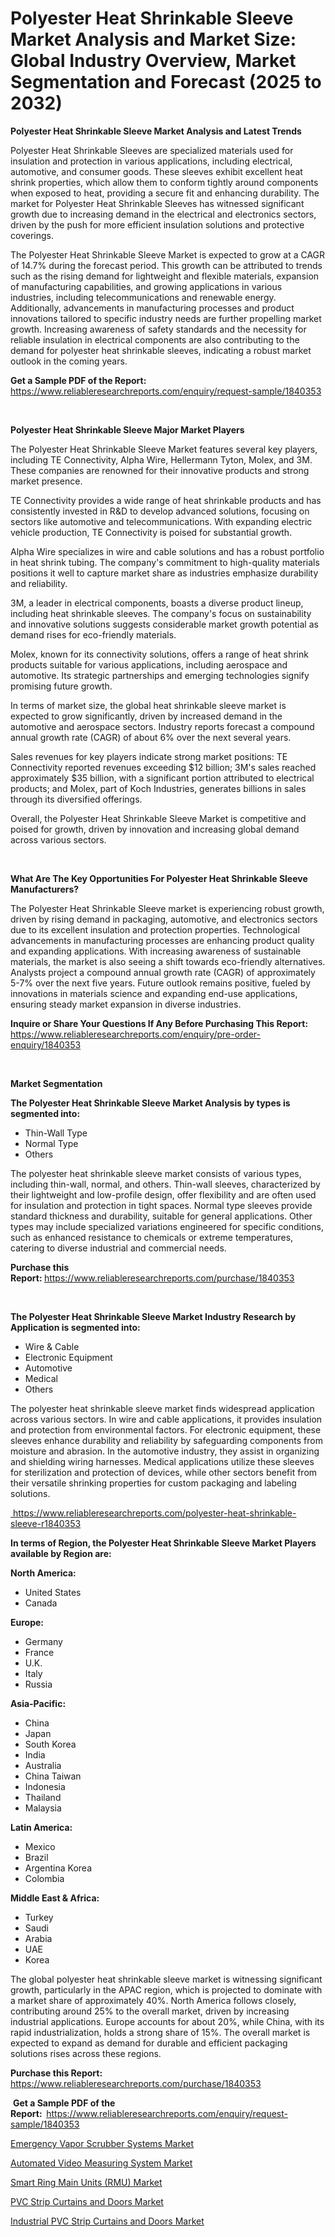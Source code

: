<p><h1>Polyester Heat Shrinkable Sleeve Market Analysis and Market Size: Global Industry Overview, Market Segmentation and Forecast (2025 to 2032)</h1></p><p><strong>Polyester Heat Shrinkable Sleeve Market Analysis and Latest Trends</strong></p>
<p><p>Polyester Heat Shrinkable Sleeves are specialized materials used for insulation and protection in various applications, including electrical, automotive, and consumer goods. These sleeves exhibit excellent heat shrink properties, which allow them to conform tightly around components when exposed to heat, providing a secure fit and enhancing durability. The market for Polyester Heat Shrinkable Sleeves has witnessed significant growth due to increasing demand in the electrical and electronics sectors, driven by the push for more efficient insulation solutions and protective coverings.</p><p>The Polyester Heat Shrinkable Sleeve Market is expected to grow at a CAGR of 14.7% during the forecast period. This growth can be attributed to trends such as the rising demand for lightweight and flexible materials, expansion of manufacturing capabilities, and growing applications in various industries, including telecommunications and renewable energy. Additionally, advancements in manufacturing processes and product innovations tailored to specific industry needs are further propelling market growth. Increasing awareness of safety standards and the necessity for reliable insulation in electrical components are also contributing to the demand for polyester heat shrinkable sleeves, indicating a robust market outlook in the coming years.</p></p>
<p><strong>Get a Sample PDF of the Report:&nbsp;</strong> <a href="https://www.reliableresearchreports.com/enquiry/request-sample/1840353?utm_campaign=2287&utm_medium=2&utm_source=Github&utm_content=ia&utm_term=03042025&utm_id=polyester-heat-shrinkable-sleeve">https://www.reliableresearchreports.com/enquiry/request-sample/1840353</a></p>
<p>&nbsp;</p>
<p><strong>Polyester Heat Shrinkable Sleeve Major Market Players</strong></p>
<p><p>The Polyester Heat Shrinkable Sleeve Market features several key players, including TE Connectivity, Alpha Wire, Hellermann Tyton, Molex, and 3M. These companies are renowned for their innovative products and strong market presence. </p><p>TE Connectivity provides a wide range of heat shrinkable products and has consistently invested in R&D to develop advanced solutions, focusing on sectors like automotive and telecommunications. With expanding electric vehicle production, TE Connectivity is poised for substantial growth.</p><p>Alpha Wire specializes in wire and cable solutions and has a robust portfolio in heat shrink tubing. The company's commitment to high-quality materials positions it well to capture market share as industries emphasize durability and reliability.</p><p>3M, a leader in electrical components, boasts a diverse product lineup, including heat shrinkable sleeves. The company's focus on sustainability and innovative solutions suggests considerable market growth potential as demand rises for eco-friendly materials.</p><p>Molex, known for its connectivity solutions, offers a range of heat shrink products suitable for various applications, including aerospace and automotive. Its strategic partnerships and emerging technologies signify promising future growth.</p><p>In terms of market size, the global heat shrinkable sleeve market is expected to grow significantly, driven by increased demand in the automotive and aerospace sectors. Industry reports forecast a compound annual growth rate (CAGR) of about 6% over the next several years.</p><p>Sales revenues for key players indicate strong market positions: TE Connectivity reported revenues exceeding $12 billion; 3M's sales reached approximately $35 billion, with a significant portion attributed to electrical products; and Molex, part of Koch Industries, generates billions in sales through its diversified offerings.</p><p>Overall, the Polyester Heat Shrinkable Sleeve Market is competitive and poised for growth, driven by innovation and increasing global demand across various sectors.</p></p>
<p>&nbsp;</p>
<p><strong>What Are The Key Opportunities For Polyester Heat Shrinkable Sleeve Manufacturers?</strong></p>
<p><p>The Polyester Heat Shrinkable Sleeve market is experiencing robust growth, driven by rising demand in packaging, automotive, and electronics sectors due to its excellent insulation and protection properties. Technological advancements in manufacturing processes are enhancing product quality and expanding applications. With increasing awareness of sustainable materials, the market is also seeing a shift towards eco-friendly alternatives. Analysts project a compound annual growth rate (CAGR) of approximately 5-7% over the next five years. Future outlook remains positive, fueled by innovations in materials science and expanding end-use applications, ensuring steady market expansion in diverse industries.</p></p>
<p><strong>Inquire or Share Your Questions If Any Before Purchasing This Report:</strong> <a href="https://www.reliableresearchreports.com/enquiry/pre-order-enquiry/1840353?utm_campaign=2287&utm_medium=2&utm_source=Github&utm_content=ia&utm_term=03042025&utm_id=polyester-heat-shrinkable-sleeve">https://www.reliableresearchreports.com/enquiry/pre-order-enquiry/1840353</a></p>
<p>&nbsp;</p>
<p><strong>Market Segmentation</strong></p>
<p><strong>The Polyester Heat Shrinkable Sleeve Market Analysis by types is segmented into:</strong></p>
<p><ul><li>Thin-Wall Type</li><li>Normal Type</li><li>Others</li></ul></p>
<p><p>The polyester heat shrinkable sleeve market consists of various types, including thin-wall, normal, and others. Thin-wall sleeves, characterized by their lightweight and low-profile design, offer flexibility and are often used for insulation and protection in tight spaces. Normal type sleeves provide standard thickness and durability, suitable for general applications. Other types may include specialized variations engineered for specific conditions, such as enhanced resistance to chemicals or extreme temperatures, catering to diverse industrial and commercial needs.</p></p>
<p><strong>Purchase this Report:&nbsp;</strong><a href="https://www.reliableresearchreports.com/purchase/1840353?utm_campaign=2287&utm_medium=2&utm_source=Github&utm_content=ia&utm_term=03042025&utm_id=polyester-heat-shrinkable-sleeve">https://www.reliableresearchreports.com/purchase/1840353</a></p>
<p>&nbsp;</p>
<p><strong>The Polyester Heat Shrinkable Sleeve Market Industry Research by Application is segmented into:</strong></p>
<p><ul><li>Wire & Cable</li><li>Electronic Equipment</li><li>Automotive</li><li>Medical</li><li>Others</li></ul></p>
<p><p>The polyester heat shrinkable sleeve market finds widespread application across various sectors. In wire and cable applications, it provides insulation and protection from environmental factors. For electronic equipment, these sleeves enhance durability and reliability by safeguarding components from moisture and abrasion. In the automotive industry, they assist in organizing and shielding wiring harnesses. Medical applications utilize these sleeves for sterilization and protection of devices, while other sectors benefit from their versatile shrinking properties for custom packaging and labeling solutions.</p></p>
<p><a href="https://www.reliableresearchreports.com/polyester-heat-shrinkable-sleeve-r1840353?utm_campaign=2287&utm_medium=2&utm_source=Github&utm_content=ia&utm_term=03042025&utm_id=polyester-heat-shrinkable-sleeve">&nbsp;https://www.reliableresearchreports.com/polyester-heat-shrinkable-sleeve-r1840353</a></p>
<p><strong>In terms of Region, the Polyester Heat Shrinkable Sleeve Market Players available by Region are:</strong></p>
<p>
    <p> <strong> North America: </strong>
        <ul>
            <li>United States</li>
            <li>Canada</li>
        </ul>
        </p> 
    <p> <strong> Europe: </strong>
        <ul>
            <li>Germany</li>
            <li>France</li>
            <li>U.K.</li>
            <li>Italy</li>
            <li>Russia</li>
        </ul>
        </p> 
    <p> <strong> Asia-Pacific: </strong>
        <ul>
            <li>China</li>
            <li>Japan</li>
            <li>South Korea</li>
            <li>India</li>
            <li>Australia</li>
            <li>China Taiwan</li>
            <li>Indonesia</li>
            <li>Thailand</li>
            <li>Malaysia</li>
        </ul>
        </p> 
    <p> <strong> Latin America: </strong>
        <ul>
            <li>Mexico</li>
            <li>Brazil</li>
            <li>Argentina Korea</li>
            <li>Colombia</li>
        </ul>
        </p> 
    <p> <strong> Middle East & Africa: </strong>
        <ul>
            <li>Turkey</li>
            <li>Saudi</li>
            <li>Arabia</li>
            <li>UAE</li>
            <li>Korea</li>
        </ul>
    </p>
    </p>
<p><p>The global polyester heat shrinkable sleeve market is witnessing significant growth, particularly in the APAC region, which is projected to dominate with a market share of approximately 40%. North America follows closely, contributing around 25% to the overall market, driven by increasing industrial applications. Europe accounts for about 20%, while China, with its rapid industrialization, holds a strong share of 15%. The overall market is expected to expand as demand for durable and efficient packaging solutions rises across these regions.</p></p>
<p><strong>Purchase this Report: </strong><a href="https://www.reliableresearchreports.com/purchase/1840353?utm_campaign=2287&utm_medium=2&utm_source=Github&utm_content=ia&utm_term=03042025&utm_id=polyester-heat-shrinkable-sleeve">https://www.reliableresearchreports.com/purchase/1840353</a></p>
<p>&nbsp;<strong>Get a Sample PDF of the Report:&nbsp;&nbsp;</strong><a href="https://www.reliableresearchreports.com/enquiry/request-sample/1840353?utm_campaign=2287&utm_medium=2&utm_source=Github&utm_content=ia&utm_term=03042025&utm_id=polyester-heat-shrinkable-sleeve">https://www.reliableresearchreports.com/enquiry/request-sample/1840353</a></p>
<p><strong></strong></p>
<p><p><a href="https://www.linkedin.com/pulse/emergency-vapor-scrubber-systems-market-size-report-projected-rvjce?utm_campaign=2287&utm_medium=2&utm_source=Github&utm_content=ia&utm_term=03042025&utm_id=polyester-heat-shrinkable-sleeve">Emergency Vapor Scrubber Systems Market</a></p><p><a href="https://www.linkedin.com/pulse/automated-video-measuring-system-market-trends-drivers-mb94e?utm_campaign=2287&utm_medium=2&utm_source=Github&utm_content=ia&utm_term=03042025&utm_id=polyester-heat-shrinkable-sleeve">Automated Video Measuring System Market</a></p><p><a href="https://www.linkedin.com/pulse/comprehensive-report-smart-ring-main-units-rmu-market-new-3o4ue?utm_campaign=2287&utm_medium=2&utm_source=Github&utm_content=ia&utm_term=03042025&utm_id=polyester-heat-shrinkable-sleeve">Smart Ring Main Units (RMU) Market</a></p><p><a href="https://github.com/moroesarta/Market-Research-Report-List-1/blob/main/pvc-strip-curtains-and-doors-market.md?utm_campaign=2287&utm_medium=2&utm_source=Github&utm_content=ia&utm_term=03042025&utm_id=polyester-heat-shrinkable-sleeve">PVC Strip Curtains and Doors Market</a></p><p><a href="https://github.com/szaszgrychkq/Market-Research-Report-List-1/blob/main/industrial-pvc-strip-curtains-and-doors-market.md?utm_campaign=2287&utm_medium=2&utm_source=Github&utm_content=ia&utm_term=03042025&utm_id=polyester-heat-shrinkable-sleeve">Industrial PVC Strip Curtains and Doors Market</a></p></p>